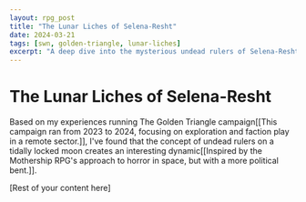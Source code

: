 ```yaml
---
layout: rpg_post
title: "The Lunar Liches of Selena-Resht"
date: 2024-03-21
tags: [swn, golden-triangle, lunar-liches]
excerpt: "A deep dive into the mysterious undead rulers of Selena-Resht and their impact on The Golden Triangle sector."
---
```


# The Lunar Liches of Selena-Resht

Based on my experiences running The Golden Triangle campaign[[This campaign ran from 2023 to 2024, focusing on exploration and faction play in a remote sector.]], I've found that the concept of undead rulers on a tidally locked moon creates an interesting dynamic[[Inspired by the Mothership RPG's approach to horror in space, but with a more political bent.]].

[Rest of your content here] 